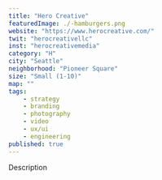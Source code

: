 ```yaml
---
title: "Hero Creative"
featuredImage: ./-hamburgers.png
website: "https://www.herocreative.com/"
twit: "herocreativellc"
inst: "herocreativemedia"
category: "H"
city: "Seattle"
neighborhood: "Pioneer Square"
size: "Small (1-10)"
map: ""
tags:
    - strategy
    - branding
    - photography
    - video
    - ux/ui
    - engineering
published: true
---
```


Description
